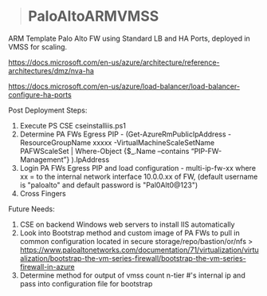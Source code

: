  > # PaloAltoARMVMSS
ARM Template Palo Alto FW using Standard LB and HA Ports, deployed in VMSS for scaling.

https://docs.microsoft.com/en-us/azure/architecture/reference-architectures/dmz/nva-ha

https://docs.microsoft.com/en-us/azure/load-balancer/load-balancer-configure-ha-ports

Post Deployment Steps:

1. Execute PS CSE cseinstalliis.ps1
2. Determine PA FWs Egress PIP - (Get-AzureRmPublicIpAddress -ResourceGroupName xxxxx -VirtualMachineScaleSetName PAFWScaleSet | Where-Object {$_.Name –contains “PIP-FW-Management”} ).IpAddress
3. Login PA FWs Egress PIP and load configuration - multi-ip-fw-xx where xx = to the internal network interface 10.0.0.xx of FW, (default username is "paloalto" and default password is "Pal0Alt0@123")
4. Cross Fingers

Future Needs:

1. CSE on backend Windows web servers to install IIS automatically
2. Look into Bootstrap method and custom image of PA FWs to pull in common configuration located in secure storage/repo/bastion/or/nfs > https://www.paloaltonetworks.com/documentation/71/virtualization/virtualization/bootstrap-the-vm-series-firewall/bootstrap-the-vm-series-firewall-in-azure
3. Determine method for output of vmss count n-tier #'s internal ip and pass into configuration file for bootstrap
